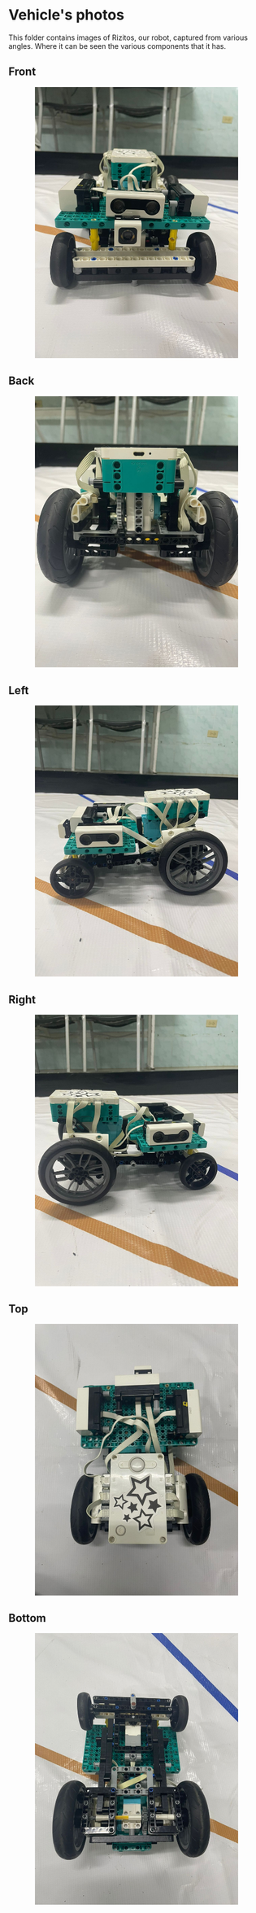 Vehicle's photos
====

This folder contains images of Rizitos, our robot, captured from various angles. Where it can be seen the various components that it has. 

## Front
<div style="text-align: center;">
  <img src="https://github.com/csvprobotica/Team-Rizitos_2025/blob/main/v-photos/v3./front%201.jpeg" alt="Texto alternativo" width="400"/>
</div>

## Back
<div style="text-align: center;">
  <img src="https://github.com/csvprobotica/Team-Rizitos_2025/blob/main/v-photos/v3./back%201.jpeg" alt="Texto alternativo" width="400"/>
</div>

## Left
<div style="text-align: center;">
  <img src="https://github.com/csvprobotica/Team-Rizitos_2025/blob/main/v-photos/v3./left%201.jpeg" alt="Texto alternativo" width="400"/>
</div>

## Right
<div style="text-align: center;">
  <img src="https://github.com/csvprobotica/Team-Rizitos_2025/blob/main/v-photos/v3./right%202.jpeg" alt="Texto alternativo" width="400"/>
</div>

## Top
<div style="text-align: center;">
  <img src="https://github.com/csvprobotica/Team-Rizitos_2025/blob/main/v-photos/v3./upwarde.jpeg" alt="Texto alternativo" width="400"/>
</div>

## Bottom
<div style="text-align: center;">
  <img src="https://github.com/csvprobotica/Team-Rizitos_2025/blob/main/v-photos/v3./bottom%201%20.jpeg" alt="Texto alternativo" width="400"/>
</div>




